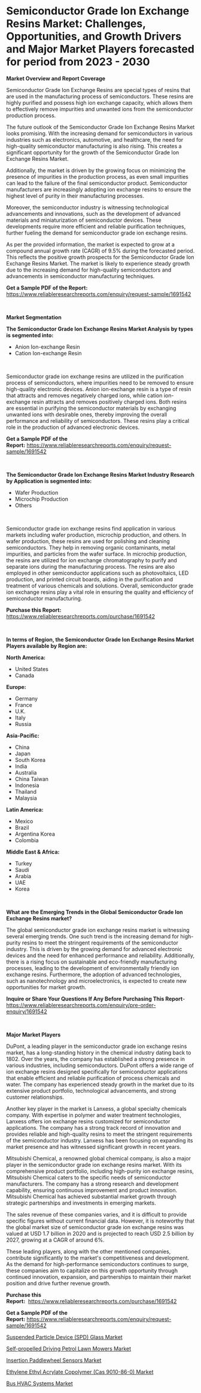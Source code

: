<p><h1>Semiconductor Grade Ion Exchange Resins Market: Challenges, Opportunities, and Growth Drivers and Major Market Players forecasted for period from 2023 - 2030</h1></p><p><strong>Market Overview and Report Coverage</strong></p>
<p><p>Semiconductor Grade Ion Exchange Resins are special types of resins that are used in the manufacturing process of semiconductors. These resins are highly purified and possess high ion exchange capacity, which allows them to effectively remove impurities and unwanted ions from the semiconductor production process.</p><p>The future outlook of the Semiconductor Grade Ion Exchange Resins Market looks promising. With the increasing demand for semiconductors in various industries such as electronics, automotive, and healthcare, the need for high-quality semiconductor manufacturing is also rising. This creates a significant opportunity for the growth of the Semiconductor Grade Ion Exchange Resins Market.</p><p>Additionally, the market is driven by the growing focus on minimizing the presence of impurities in the production process, as even small impurities can lead to the failure of the final semiconductor product. Semiconductor manufacturers are increasingly adopting ion exchange resins to ensure the highest level of purity in their manufacturing processes.</p><p>Moreover, the semiconductor industry is witnessing technological advancements and innovations, such as the development of advanced materials and miniaturization of semiconductor devices. These developments require more efficient and reliable purification techniques, further fueling the demand for semiconductor grade ion exchange resins.</p><p>As per the provided information, the market is expected to grow at a compound annual growth rate (CAGR) of 9.5% during the forecasted period. This reflects the positive growth prospects for the Semiconductor Grade Ion Exchange Resins Market. The market is likely to experience steady growth due to the increasing demand for high-quality semiconductors and advancements in semiconductor manufacturing techniques.</p></p>
<p><strong>Get a Sample PDF of the Report:</strong> <a href="https://www.reliableresearchreports.com/enquiry/request-sample/1691542">https://www.reliableresearchreports.com/enquiry/request-sample/1691542</a></p>
<p>&nbsp;</p>
<p><strong>Market Segmentation</strong></p>
<p><strong>The Semiconductor Grade Ion Exchange Resins Market Analysis by types is segmented into:</strong></p>
<p><ul><li>Anion Ion-exchange Resin</li><li>Cation Ion-exchange Resin</li></ul></p>
<p>&nbsp;</p>
<p><p>Semiconductor grade ion exchange resins are utilized in the purification process of semiconductors, where impurities need to be removed to ensure high-quality electronic devices. Anion ion-exchange resin is a type of resin that attracts and removes negatively charged ions, while cation ion-exchange resin attracts and removes positively charged ions. Both resins are essential in purifying the semiconductor materials by exchanging unwanted ions with desirable ones, thereby improving the overall performance and reliability of semiconductors. These resins play a critical role in the production of advanced electronic devices.</p></p>
<p><strong>Get a Sample PDF of the Report:</strong>&nbsp;<a href="https://www.reliableresearchreports.com/enquiry/request-sample/1691542">https://www.reliableresearchreports.com/enquiry/request-sample/1691542</a></p>
<p>&nbsp;</p>
<p><strong>The Semiconductor Grade Ion Exchange Resins Market Industry Research by Application is segmented into:</strong></p>
<p><ul><li>Wafer Production</li><li>Microchip Production</li><li>Others</li></ul></p>
<p>&nbsp;</p>
<p><p>Semiconductor grade ion exchange resins find application in various markets including wafer production, microchip production, and others. In wafer production, these resins are used for polishing and cleaning semiconductors. They help in removing organic contaminants, metal impurities, and particles from the wafer surface. In microchip production, the resins are utilized for ion exchange chromatography to purify and separate ions during the manufacturing process. The resins are also employed in other semiconductor applications such as photovoltaics, LED production, and printed circuit boards, aiding in the purification and treatment of various chemicals and solutions. Overall, semiconductor grade ion exchange resins play a vital role in ensuring the quality and efficiency of semiconductor manufacturing.</p></p>
<p><strong>Purchase this Report:</strong>&nbsp; <a href="https://www.reliableresearchreports.com/purchase/1691542">https://www.reliableresearchreports.com/purchase/1691542</a></p>
<p>&nbsp;</p>
<p><strong>In terms of Region, the Semiconductor Grade Ion Exchange Resins Market Players available by Region are:</strong></p>
<p>
    <p> <strong> North America: </strong>
        <ul>
            <li>United States</li>
            <li>Canada</li>
        </ul>
        </p> 
    <p> <strong> Europe: </strong>
        <ul>
            <li>Germany</li>
            <li>France</li>
            <li>U.K.</li>
            <li>Italy</li>
            <li>Russia</li>
        </ul>
        </p> 
    <p> <strong> Asia-Pacific: </strong>
        <ul>
            <li>China</li>
            <li>Japan</li>
            <li>South Korea</li>
            <li>India</li>
            <li>Australia</li>
            <li>China Taiwan</li>
            <li>Indonesia</li>
            <li>Thailand</li>
            <li>Malaysia</li>
        </ul>
        </p> 
    <p> <strong> Latin America: </strong>
        <ul>
            <li>Mexico</li>
            <li>Brazil</li>
            <li>Argentina Korea</li>
            <li>Colombia</li>
        </ul>
        </p> 
    <p> <strong> Middle East & Africa: </strong>
        <ul>
            <li>Turkey</li>
            <li>Saudi</li>
            <li>Arabia</li>
            <li>UAE</li>
            <li>Korea</li>
        </ul>
    </p>
    </p>
<p>&nbsp;</p>
<p><strong>What are the Emerging Trends in the Global Semiconductor Grade Ion Exchange Resins market?</strong></p>
<p><p>The global semiconductor grade ion exchange resins market is witnessing several emerging trends. One such trend is the increasing demand for high-purity resins to meet the stringent requirements of the semiconductor industry. This is driven by the growing demand for advanced electronic devices and the need for enhanced performance and reliability. Additionally, there is a rising focus on sustainable and eco-friendly manufacturing processes, leading to the development of environmentally friendly ion exchange resins. Furthermore, the adoption of advanced technologies, such as nanotechnology and microelectronics, is expected to create new opportunities for market growth.</p></p>
<p><strong>Inquire or Share Your Questions If Any Before Purchasing This Report</strong>- <a href="https://www.reliableresearchreports.com/enquiry/pre-order-enquiry/1691542">https://www.reliableresearchreports.com/enquiry/pre-order-enquiry/1691542</a></p>
<p>&nbsp;</p>
<p><strong>Major Market Players</strong></p>
<p><p>DuPont, a leading player in the semiconductor grade ion exchange resins market, has a long-standing history in the chemical industry dating back to 1802. Over the years, the company has established a strong presence in various industries, including semiconductors. DuPont offers a wide range of ion exchange resins designed specifically for semiconductor applications that enable efficient and reliable purification of process chemicals and water. The company has experienced steady growth in the market due to its extensive product portfolio, technological advancements, and strong customer relationships.</p><p>Another key player in the market is Lanxess, a global specialty chemicals company. With expertise in polymer and water treatment technologies, Lanxess offers ion exchange resins customized for semiconductor applications. The company has a strong track record of innovation and provides reliable and high-quality resins to meet the stringent requirements of the semiconductor industry. Lanxess has been focusing on expanding its market presence and has witnessed significant growth in recent years.</p><p>Mitsubishi Chemical, a renowned global chemical company, is also a major player in the semiconductor grade ion exchange resins market. With its comprehensive product portfolio, including high-purity ion exchange resins, Mitsubishi Chemical caters to the specific needs of semiconductor manufacturers. The company has a strong research and development capability, ensuring continuous improvement and product innovation. Mitsubishi Chemical has achieved substantial market growth through strategic partnerships and investments in emerging markets.</p><p>The sales revenue of these companies varies, and it is difficult to provide specific figures without current financial data. However, it is noteworthy that the global market size of semiconductor grade ion exchange resins was valued at USD 1.7 billion in 2020 and is projected to reach USD 2.5 billion by 2027, growing at a CAGR of around 6%.</p><p>These leading players, along with the other mentioned companies, contribute significantly to the market's competitiveness and development. As the demand for high-performance semiconductors continues to surge, these companies aim to capitalize on this growth opportunity through continued innovation, expansion, and partnerships to maintain their market position and drive further revenue growth.</p></p>
<p><strong>Purchase this Report:</strong>&nbsp;&nbsp;<a href="https://www.reliableresearchreports.com/purchase/1691542">https://www.reliableresearchreports.com/purchase/1691542</a></p>
<p></p>
<p><strong>Get a Sample PDF of the Report:</strong>&nbsp;<a href="https://www.reliableresearchreports.com/enquiry/request-sample/1691542">https://www.reliableresearchreports.com/enquiry/request-sample/1691542</a></p>
<p><p><a href="https://github.com/Chiragrp24/Market-Research-Report-List-1/blob/main/suspended-particle-device-spd-glass-market.md">Suspended Particle Device (SPD) Glass Market</a></p><p><a href="https://medium.com/@bethelokon998/self-propelled-driving-petrol-lawn-mowers-market-trends-forecast-and-competitive-analysis-to-2414117133ff">Self-propelled Driving Petrol Lawn Mowers Market</a></p><p><a href="https://medium.com/@paulmcglynn6456/insertion-paddlewheel-sensors-market-size-and-market-trends-complete-industry-overview-2023-to-9ff4a38ac8cd">Insertion Paddlewheel Sensors Market</a></p><p><a href="https://github.com/Chiragrp23/Market-Research-Report-List-1/blob/main/ethylene-ethyl-acrylate-copolymer-cas-9010-86-0-market.md">Ethylene Ethyl Acrylate Copolymer (Cas 9010-86-0) Market</a></p><p><a href="https://www.linkedin.com/pulse/bus-hvac-systems-market-size-2023-2030-global-industrial-k0ukf/">Bus HVAC Systems Market</a></p></p>
